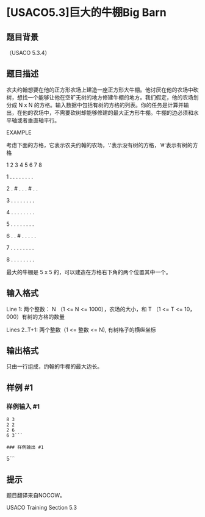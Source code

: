 # [USACO5.3]巨大的牛棚Big Barn

## 题目背景

（USACO 5.3.4）


## 题目描述

农夫约翰想要在他的正方形农场上建造一座正方形大牛棚。他讨厌在他的农场中砍树，想找一个能够让他在空旷无树的地方修建牛棚的地方。我们假定，他的农场划分成 N x N 的方格。输入数据中包括有树的方格的列表。你的任务是计算并输出，在他的农场中，不需要砍树却能够修建的最大正方形牛棚。牛棚的边必须和水平轴或者垂直轴平行。

EXAMPLE

考虑下面的方格，它表示农夫约翰的农场，‘.'表示没有树的方格，‘#'表示有树的方格

1 2 3 4 5 6 7 8

1 . . . . . . . .

2 . # . . . # . .

3 . . . . . . . .

4 . . . . . . . .

5 . . . . . . . .

6 . . # . . . . .

7 . . . . . . . .

8 . . . . . . . .

最大的牛棚是 5 x 5 的，可以建造在方格右下角的两个位置其中一个。


## 输入格式

Line 1: 两个整数： N （1 <= N <= 1000），农场的大小，和 T （1 <= T <= 10，000）有树的方格的数量

Lines 2..T+1: 两个整数（1 <= 整数 <= N), 有树格子的横纵坐标


## 输出格式

只由一行组成，约翰的牛棚的最大边长。


## 样例 #1

### 样例输入 #1
```
8 3
2 2
2 6
6 3```

### 样例输出 #1

```
5```

## 提示

题目翻译来自NOCOW。

USACO Training Section 5.3


